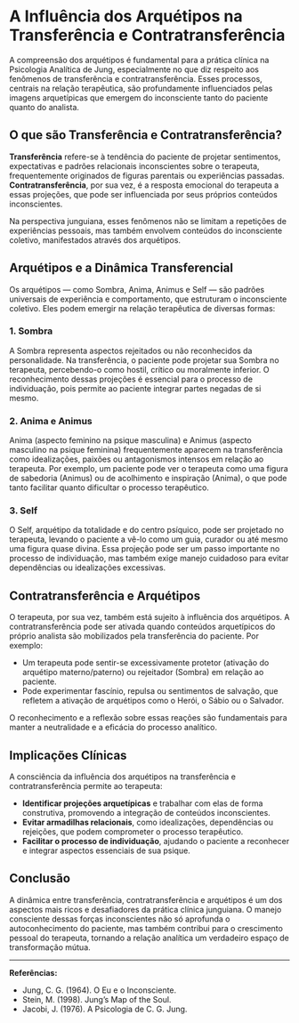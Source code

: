 
# A Influência dos Arquétipos na Transferência e Contratransferência

A compreensão dos arquétipos é fundamental para a prática clínica na Psicologia Analítica de Jung, especialmente no que diz respeito aos fenômenos de transferência e contratransferência. Esses processos, centrais na relação terapêutica, são profundamente influenciados pelas imagens arquetípicas que emergem do inconsciente tanto do paciente quanto do analista.

## O que são Transferência e Contratransferência?

**Transferência** refere-se à tendência do paciente de projetar sentimentos, expectativas e padrões relacionais inconscientes sobre o terapeuta, frequentemente originados de figuras parentais ou experiências passadas. **Contratransferência**, por sua vez, é a resposta emocional do terapeuta a essas projeções, que pode ser influenciada por seus próprios conteúdos inconscientes.

Na perspectiva junguiana, esses fenômenos não se limitam a repetições de experiências pessoais, mas também envolvem conteúdos do inconsciente coletivo, manifestados através dos arquétipos.

## Arquétipos e a Dinâmica Transferencial

Os arquétipos — como Sombra, Anima, Animus e Self — são padrões universais de experiência e comportamento, que estruturam o inconsciente coletivo. Eles podem emergir na relação terapêutica de diversas formas:

### 1. **Sombra**
A Sombra representa aspectos rejeitados ou não reconhecidos da personalidade. Na transferência, o paciente pode projetar sua Sombra no terapeuta, percebendo-o como hostil, crítico ou moralmente inferior. O reconhecimento dessas projeções é essencial para o processo de individuação, pois permite ao paciente integrar partes negadas de si mesmo.

### 2. **Anima e Animus**
Anima (aspecto feminino na psique masculina) e Animus (aspecto masculino na psique feminina) frequentemente aparecem na transferência como idealizações, paixões ou antagonismos intensos em relação ao terapeuta. Por exemplo, um paciente pode ver o terapeuta como uma figura de sabedoria (Animus) ou de acolhimento e inspiração (Anima), o que pode tanto facilitar quanto dificultar o processo terapêutico.

### 3. **Self**
O Self, arquétipo da totalidade e do centro psíquico, pode ser projetado no terapeuta, levando o paciente a vê-lo como um guia, curador ou até mesmo uma figura quase divina. Essa projeção pode ser um passo importante no processo de individuação, mas também exige manejo cuidadoso para evitar dependências ou idealizações excessivas.

## Contratransferência e Arquétipos

O terapeuta, por sua vez, também está sujeito à influência dos arquétipos. A contratransferência pode ser ativada quando conteúdos arquetípicos do próprio analista são mobilizados pela transferência do paciente. Por exemplo:

- Um terapeuta pode sentir-se excessivamente protetor (ativação do arquétipo materno/paterno) ou rejeitador (Sombra) em relação ao paciente.
- Pode experimentar fascínio, repulsa ou sentimentos de salvação, que refletem a ativação de arquétipos como o Herói, o Sábio ou o Salvador.

O reconhecimento e a reflexão sobre essas reações são fundamentais para manter a neutralidade e a eficácia do processo analítico.

## Implicações Clínicas

A consciência da influência dos arquétipos na transferência e contratransferência permite ao terapeuta:

- **Identificar projeções arquetípicas** e trabalhar com elas de forma construtiva, promovendo a integração de conteúdos inconscientes.
- **Evitar armadilhas relacionais**, como idealizações, dependências ou rejeições, que podem comprometer o processo terapêutico.
- **Facilitar o processo de individuação**, ajudando o paciente a reconhecer e integrar aspectos essenciais de sua psique.

## Conclusão

A dinâmica entre transferência, contratransferência e arquétipos é um dos aspectos mais ricos e desafiadores da prática clínica junguiana. O manejo consciente dessas forças inconscientes não só aprofunda o autoconhecimento do paciente, mas também contribui para o crescimento pessoal do terapeuta, tornando a relação analítica um verdadeiro espaço de transformação mútua.

---

**Referências:**
- Jung, C. G. (1964). O Eu e o Inconsciente.
- Stein, M. (1998). Jung’s Map of the Soul.
- Jacobi, J. (1976). A Psicologia de C. G. Jung.
```
